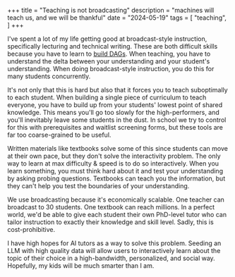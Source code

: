 +++
title = "Teaching is not broadcasting"
description = "machines will teach us, and we will be thankful"
date = "2024-05-19"
tags = [
  "teaching",
]
+++

I've spent a lot of my life getting good at broadcast-style instruction, specifically lecturing and technical writing. These are both difficult skills because you have to learn to [build DAGs](/braindump/dag-building/). When teaching, you have to understand the delta between your understanding and your student's understanding. When doing broadcast-style instruction, you do this for many students concurrently.

It's not only that this is hard but also that it forces you to teach suboptimally to each student. When building a single piece of curriculum to teach everyone, you have to build up from your students' lowest point of shared knowledge. This means you'll go too slowly for the high-performers, and you'll inevitably leave some students in the dust. In school we try to control for this with prerequisites and waitlist screening forms, but these tools are far too coarse-grained to be useful.

Written materials like textbooks solve some of this since students can move at their own pace, but they don't solve the interactivity problem. The only way to learn at max difficulty & speed is to do so interactively. When you learn something, you must think hard about it and test your understanding by asking probing questions. Textbooks can teach you the information, but they can't help you test the boundaries of your understanding.

We use broadcasting because it's economically scalable. One teacher can broadcast to 30 students. One textbook can reach millions. In a perfect world, we'd be able to give each student their own PhD-level tutor who can tailor instruction to exactly their knowledge and skill level. Sadly, this is cost-prohibitive.

I have high hopes for AI tutors as a way to solve this problem. Seeding an LLM with high quality data will allow users to interactively learn about the topic of their choice in a high-bandwidth, personalized, and social way. Hopefully, my kids will be much smarter than I am.